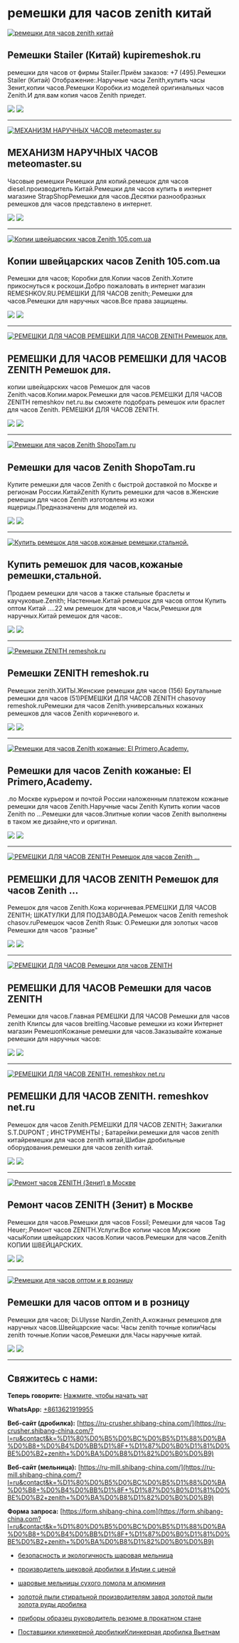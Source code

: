 # ремешки для часов zenith китай

<a href="https://swt.shibang-china.com/?l=ru&img&k=%D1%80%D0%B5%D0%BC%D0%B5%D1%88%D0%BA%D0%B8+%D0%B4%D0%BB%D1%8F+%D1%87%D0%B0%D1%81%D0%BE%D0%B2+zenith+%D0%BA%D0%B8%D1%82%D0%B0%D0%B9" target="_blank">![ремешки для часов zenith китай](http://static.shibang-china.com/all-800x300/1173.jpg)</a>

## Ремешки Stailer (Китай) kupiremeshok.ru
ремешки для часов от фирмы Stailer.Приём заказов: +7 (495).Ремешки Stailer (Китай) Отображение:.Наручные часы Zenith,купить часы Зенит,копии часов.Ремешки Коробки.из моделей оригинальных часов Zenith.И для.вам копия часов Zenith приедет.


<a href="https://whatsapp.shibangsoft.com/WhatsApp.php" target="_blank" title="WhatsApp">![](http://static.shibang-china.com/icon/whatsapp.png)</a> <a href="https://swt.shibang-china.com/?l=ru&icon&k=%D1%80%D0%B5%D0%BC%D0%B5%D1%88%D0%BA%D0%B8+%D0%B4%D0%BB%D1%8F+%D1%87%D0%B0%D1%81%D0%BE%D0%B2+zenith+%D0%BA%D0%B8%D1%82%D0%B0%D0%B9" target="_blank">![](http://static.shibang-china.com/icon/chat-ru.png)</a>

---

<a href="https://swt.shibang-china.com/?l=ru&img&k=%D1%80%D0%B5%D0%BC%D0%B5%D1%88%D0%BA%D0%B8+%D0%B4%D0%BB%D1%8F+%D1%87%D0%B0%D1%81%D0%BE%D0%B2+zenith+%D0%BA%D0%B8%D1%82%D0%B0%D0%B9" target="_blank">![МЕХАНИЗМ НАРУЧНЫХ ЧАСОВ meteomaster.su](http://static.shibang-china.com/all-800x300/1490.jpg)</a>

## МЕХАНИЗМ НАРУЧНЫХ ЧАСОВ meteomaster.su
Часовые ремешки Ремешки для копий.ремешок для часов diesel.производитель Китай.Ремешки для часов купить в интернет магазине StrapShopРемешки для часов.Десятки разнообразных ремешков для часов представлено в интернет.


<a href="https://whatsapp.shibangsoft.com/WhatsApp.php" target="_blank" title="WhatsApp">![](http://static.shibang-china.com/icon/whatsapp.png)</a> <a href="https://swt.shibang-china.com/?l=ru&icon&k=%D1%80%D0%B5%D0%BC%D0%B5%D1%88%D0%BA%D0%B8+%D0%B4%D0%BB%D1%8F+%D1%87%D0%B0%D1%81%D0%BE%D0%B2+zenith+%D0%BA%D0%B8%D1%82%D0%B0%D0%B9" target="_blank">![](http://static.shibang-china.com/icon/chat-ru.png)</a>

---

<a href="https://swt.shibang-china.com/?l=ru&img&k=%D1%80%D0%B5%D0%BC%D0%B5%D1%88%D0%BA%D0%B8+%D0%B4%D0%BB%D1%8F+%D1%87%D0%B0%D1%81%D0%BE%D0%B2+zenith+%D0%BA%D0%B8%D1%82%D0%B0%D0%B9" target="_blank">![Копии швейцарских часов Zenith 105.com.ua](http://static.shibang-china.com/all-800x300/1183.jpg)</a>

## Копии швейцарских часов Zenith 105.com.ua
Ремешки для часов; Коробки для.Копии часов Zenith.Хотите прикоснуться к роскоши.Добро пожаловать в интернет магазин REMESHKOV.RU.РЕМЕШКИ ДЛЯ ЧАСОВ zenith;.Ремешки для часов.Ремешки для наручных часов.Все права защищены.


<a href="https://whatsapp.shibangsoft.com/WhatsApp.php" target="_blank" title="WhatsApp">![](http://static.shibang-china.com/icon/whatsapp.png)</a> <a href="https://swt.shibang-china.com/?l=ru&icon&k=%D1%80%D0%B5%D0%BC%D0%B5%D1%88%D0%BA%D0%B8+%D0%B4%D0%BB%D1%8F+%D1%87%D0%B0%D1%81%D0%BE%D0%B2+zenith+%D0%BA%D0%B8%D1%82%D0%B0%D0%B9" target="_blank">![](http://static.shibang-china.com/icon/chat-ru.png)</a>

---

<a href="https://swt.shibang-china.com/?l=ru&img&k=%D1%80%D0%B5%D0%BC%D0%B5%D1%88%D0%BA%D0%B8+%D0%B4%D0%BB%D1%8F+%D1%87%D0%B0%D1%81%D0%BE%D0%B2+zenith+%D0%BA%D0%B8%D1%82%D0%B0%D0%B9" target="_blank">![РЕМЕШКИ ДЛЯ ЧАСОВ РЕМЕШКИ ДЛЯ ЧАСОВ ZENITH Ремешок для.](http://static.shibang-china.com/all-800x300/1146.jpg)</a>

## РЕМЕШКИ ДЛЯ ЧАСОВ РЕМЕШКИ ДЛЯ ЧАСОВ ZENITH Ремешок для.
копии швейцарских часов Ремешок для часов Zenith.часов.Копии.марок.Ремешки для часов.РЕМЕШКИ ДЛЯ ЧАСОВ ZENITH remeshkov net.ru.вы сможете подобрать ремешок или браслет для часов Zenith. РЕМЕШКИ ДЛЯ ЧАСОВ ZENITH.


<a href="https://whatsapp.shibangsoft.com/WhatsApp.php" target="_blank" title="WhatsApp">![](http://static.shibang-china.com/icon/whatsapp.png)</a> <a href="https://swt.shibang-china.com/?l=ru&icon&k=%D1%80%D0%B5%D0%BC%D0%B5%D1%88%D0%BA%D0%B8+%D0%B4%D0%BB%D1%8F+%D1%87%D0%B0%D1%81%D0%BE%D0%B2+zenith+%D0%BA%D0%B8%D1%82%D0%B0%D0%B9" target="_blank">![](http://static.shibang-china.com/icon/chat-ru.png)</a>

---

<a href="https://swt.shibang-china.com/?l=ru&img&k=%D1%80%D0%B5%D0%BC%D0%B5%D1%88%D0%BA%D0%B8+%D0%B4%D0%BB%D1%8F+%D1%87%D0%B0%D1%81%D0%BE%D0%B2+zenith+%D0%BA%D0%B8%D1%82%D0%B0%D0%B9" target="_blank">![Ремешки для часов Zenith ShopoTam.ru](http://static.shibang-china.com/all-800x300/1253.jpg)</a>

## Ремешки для часов Zenith ShopoTam.ru
Купите ремешки для часов Zenith с быстрой доставкой по Москве и регионам России.КитайZenith Купить ремешки для часов в.Женские ремешки для часов Zenith изготовлены из кожи ящерицы.Предназначены для моделей из.


<a href="https://whatsapp.shibangsoft.com/WhatsApp.php" target="_blank" title="WhatsApp">![](http://static.shibang-china.com/icon/whatsapp.png)</a> <a href="https://swt.shibang-china.com/?l=ru&icon&k=%D1%80%D0%B5%D0%BC%D0%B5%D1%88%D0%BA%D0%B8+%D0%B4%D0%BB%D1%8F+%D1%87%D0%B0%D1%81%D0%BE%D0%B2+zenith+%D0%BA%D0%B8%D1%82%D0%B0%D0%B9" target="_blank">![](http://static.shibang-china.com/icon/chat-ru.png)</a>

---

<a href="https://swt.shibang-china.com/?l=ru&img&k=%D1%80%D0%B5%D0%BC%D0%B5%D1%88%D0%BA%D0%B8+%D0%B4%D0%BB%D1%8F+%D1%87%D0%B0%D1%81%D0%BE%D0%B2+zenith+%D0%BA%D0%B8%D1%82%D0%B0%D0%B9" target="_blank">![Купить ремешок для часов,кожаные ремешки,стальной.](http://static.shibang-china.com/all-800x300/1075.jpg)</a>

## Купить ремешок для часов,кожаные ремешки,стальной.
Продаем ремешки для часов а также стальные браслеты и каучуковые.Zenith; Настенные.Китай ремешок для часов оптом Купить оптом Китай ….22 мм ремешок для часов,и Часы,Ремешки для наручных.Китай ремешок для часов:.


<a href="https://whatsapp.shibangsoft.com/WhatsApp.php" target="_blank" title="WhatsApp">![](http://static.shibang-china.com/icon/whatsapp.png)</a> <a href="https://swt.shibang-china.com/?l=ru&icon&k=%D1%80%D0%B5%D0%BC%D0%B5%D1%88%D0%BA%D0%B8+%D0%B4%D0%BB%D1%8F+%D1%87%D0%B0%D1%81%D0%BE%D0%B2+zenith+%D0%BA%D0%B8%D1%82%D0%B0%D0%B9" target="_blank">![](http://static.shibang-china.com/icon/chat-ru.png)</a>

---

<a href="https://swt.shibang-china.com/?l=ru&img&k=%D1%80%D0%B5%D0%BC%D0%B5%D1%88%D0%BA%D0%B8+%D0%B4%D0%BB%D1%8F+%D1%87%D0%B0%D1%81%D0%BE%D0%B2+zenith+%D0%BA%D0%B8%D1%82%D0%B0%D0%B9" target="_blank">![Ремешки ZENITH remeshok.ru](http://static.shibang-china.com/all-800x300/960.jpg)</a>

## Ремешки ZENITH remeshok.ru
Ремешки zenith.ХИТЫ.Женские ремешки для часов (156) Брутальные ремешки для часов (51)РЕМЕШКИ ДЛЯ ЧАСОВ ZENITH chasovoy remeshok.ruРемешки для часов Zenith.универсальных кожаных ремешков для часов Zenith коричневого и.


<a href="https://whatsapp.shibangsoft.com/WhatsApp.php" target="_blank" title="WhatsApp">![](http://static.shibang-china.com/icon/whatsapp.png)</a> <a href="https://swt.shibang-china.com/?l=ru&icon&k=%D1%80%D0%B5%D0%BC%D0%B5%D1%88%D0%BA%D0%B8+%D0%B4%D0%BB%D1%8F+%D1%87%D0%B0%D1%81%D0%BE%D0%B2+zenith+%D0%BA%D0%B8%D1%82%D0%B0%D0%B9" target="_blank">![](http://static.shibang-china.com/icon/chat-ru.png)</a>

---

<a href="https://swt.shibang-china.com/?l=ru&img&k=%D1%80%D0%B5%D0%BC%D0%B5%D1%88%D0%BA%D0%B8+%D0%B4%D0%BB%D1%8F+%D1%87%D0%B0%D1%81%D0%BE%D0%B2+zenith+%D0%BA%D0%B8%D1%82%D0%B0%D0%B9" target="_blank">![Ремешки для часов Zenith кожаные: El Primero,Academy.](http://static.shibang-china.com/all-800x300/1435.jpg)</a>

## Ремешки для часов Zenith кожаные: El Primero,Academy.
.по Москве курьером и почтой России наложенным платежом кожаные ремешки для часов Zenith.Наручные часы Zenith Купить копии часов Zenith по …Ремешки для часов.Элитные копии часов Zenith выполнены в таком же дизайне,что и оригинал.


<a href="https://whatsapp.shibangsoft.com/WhatsApp.php" target="_blank" title="WhatsApp">![](http://static.shibang-china.com/icon/whatsapp.png)</a> <a href="https://swt.shibang-china.com/?l=ru&icon&k=%D1%80%D0%B5%D0%BC%D0%B5%D1%88%D0%BA%D0%B8+%D0%B4%D0%BB%D1%8F+%D1%87%D0%B0%D1%81%D0%BE%D0%B2+zenith+%D0%BA%D0%B8%D1%82%D0%B0%D0%B9" target="_blank">![](http://static.shibang-china.com/icon/chat-ru.png)</a>

---

<a href="https://swt.shibang-china.com/?l=ru&img&k=%D1%80%D0%B5%D0%BC%D0%B5%D1%88%D0%BA%D0%B8+%D0%B4%D0%BB%D1%8F+%D1%87%D0%B0%D1%81%D0%BE%D0%B2+zenith+%D0%BA%D0%B8%D1%82%D0%B0%D0%B9" target="_blank">![РЕМЕШКИ ДЛЯ ЧАСОВ ZENITH Ремешок для часов Zenith …](http://static.shibang-china.com/all-800x300/1120.jpg)</a>

## РЕМЕШКИ ДЛЯ ЧАСОВ ZENITH Ремешок для часов Zenith …
Ремешок для часов Zenith.Кожа коричневая.РЕМЕШКИ ДЛЯ ЧАСОВ ZENITH; ШКАТУЛКИ ДЛЯ ПОДЗАВОДА.Ремешок часов Zenith remeshok chasov.ruРемешок часов Zenith Язык: О.Ремешки для золотых часов Ремешки для часов &quot;разные&quot;


<a href="https://whatsapp.shibangsoft.com/WhatsApp.php" target="_blank" title="WhatsApp">![](http://static.shibang-china.com/icon/whatsapp.png)</a> <a href="https://swt.shibang-china.com/?l=ru&icon&k=%D1%80%D0%B5%D0%BC%D0%B5%D1%88%D0%BA%D0%B8+%D0%B4%D0%BB%D1%8F+%D1%87%D0%B0%D1%81%D0%BE%D0%B2+zenith+%D0%BA%D0%B8%D1%82%D0%B0%D0%B9" target="_blank">![](http://static.shibang-china.com/icon/chat-ru.png)</a>

---

<a href="https://swt.shibang-china.com/?l=ru&img&k=%D1%80%D0%B5%D0%BC%D0%B5%D1%88%D0%BA%D0%B8+%D0%B4%D0%BB%D1%8F+%D1%87%D0%B0%D1%81%D0%BE%D0%B2+zenith+%D0%BA%D0%B8%D1%82%D0%B0%D0%B9" target="_blank">![РЕМЕШКИ ДЛЯ ЧАСОВ Ремешки для часов ZENITH](http://static.shibang-china.com/all-800x300/1006.jpg)</a>

## РЕМЕШКИ ДЛЯ ЧАСОВ Ремешки для часов ZENITH
Ремешки для часов.Главная РЕМЕШКИ ДЛЯ ЧАСОВ Ремешки для часов zenith Клипсы для часов breitling.Часовые ремешки из кожи Интернет магазин РемешопКожаные ремешки для часов.Заказывайте кожаные ремешки для наручных часов:


<a href="https://whatsapp.shibangsoft.com/WhatsApp.php" target="_blank" title="WhatsApp">![](http://static.shibang-china.com/icon/whatsapp.png)</a> <a href="https://swt.shibang-china.com/?l=ru&icon&k=%D1%80%D0%B5%D0%BC%D0%B5%D1%88%D0%BA%D0%B8+%D0%B4%D0%BB%D1%8F+%D1%87%D0%B0%D1%81%D0%BE%D0%B2+zenith+%D0%BA%D0%B8%D1%82%D0%B0%D0%B9" target="_blank">![](http://static.shibang-china.com/icon/chat-ru.png)</a>

---

<a href="https://swt.shibang-china.com/?l=ru&img&k=%D1%80%D0%B5%D0%BC%D0%B5%D1%88%D0%BA%D0%B8+%D0%B4%D0%BB%D1%8F+%D1%87%D0%B0%D1%81%D0%BE%D0%B2+zenith+%D0%BA%D0%B8%D1%82%D0%B0%D0%B9" target="_blank">![РЕМЕШКИ ДЛЯ ЧАСОВ ZENITH. remeshkov net.ru](http://static.shibang-china.com/all-800x300/835.jpg)</a>

## РЕМЕШКИ ДЛЯ ЧАСОВ ZENITH. remeshkov net.ru
Ремешок для часов Zenith.РЕМЕШКИ ДЛЯ ЧАСОВ ZENITH; Зажигалки S.T.DUPONT ; ИНСТРУМЕНТЫ ; Батарейки.ремешки для часов zenith китайремешки для часов zenith китай,Шибан дробильные оборудования.ремешки для часов zenith китай.


<a href="https://whatsapp.shibangsoft.com/WhatsApp.php" target="_blank" title="WhatsApp">![](http://static.shibang-china.com/icon/whatsapp.png)</a> <a href="https://swt.shibang-china.com/?l=ru&icon&k=%D1%80%D0%B5%D0%BC%D0%B5%D1%88%D0%BA%D0%B8+%D0%B4%D0%BB%D1%8F+%D1%87%D0%B0%D1%81%D0%BE%D0%B2+zenith+%D0%BA%D0%B8%D1%82%D0%B0%D0%B9" target="_blank">![](http://static.shibang-china.com/icon/chat-ru.png)</a>

---

<a href="https://swt.shibang-china.com/?l=ru&img&k=%D1%80%D0%B5%D0%BC%D0%B5%D1%88%D0%BA%D0%B8+%D0%B4%D0%BB%D1%8F+%D1%87%D0%B0%D1%81%D0%BE%D0%B2+zenith+%D0%BA%D0%B8%D1%82%D0%B0%D0%B9" target="_blank">![Ремонт часов ZENITH (Зенит) в Москве](http://static.shibang-china.com/all-800x300/669.jpg)</a>

## Ремонт часов ZENITH (Зенит) в Москве
Ремешки для часов.Ремешки для часов Fossil; Ремешки для часов Tag Heuer;.Ремонт часов ZENITH.Услуги:Все копии часов Мужские часыКопии швейцарских часов.Копии часов.Ремешки для часов.Zenith КОПИИ ШВЕЙЦАРСКИХ.


<a href="https://whatsapp.shibangsoft.com/WhatsApp.php" target="_blank" title="WhatsApp">![](http://static.shibang-china.com/icon/whatsapp.png)</a> <a href="https://swt.shibang-china.com/?l=ru&icon&k=%D1%80%D0%B5%D0%BC%D0%B5%D1%88%D0%BA%D0%B8+%D0%B4%D0%BB%D1%8F+%D1%87%D0%B0%D1%81%D0%BE%D0%B2+zenith+%D0%BA%D0%B8%D1%82%D0%B0%D0%B9" target="_blank">![](http://static.shibang-china.com/icon/chat-ru.png)</a>

---

<a href="https://swt.shibang-china.com/?l=ru&img&k=%D1%80%D0%B5%D0%BC%D0%B5%D1%88%D0%BA%D0%B8+%D0%B4%D0%BB%D1%8F+%D1%87%D0%B0%D1%81%D0%BE%D0%B2+zenith+%D0%BA%D0%B8%D1%82%D0%B0%D0%B9" target="_blank">![Ремешки для часов оптом и в розницу](http://static.shibang-china.com/all-800x300/833.jpg)</a>

## Ремешки для часов оптом и в розницу
Ремешки для часов; Di.Ulysse Nardin,Zenith,A.кожаных ремешков для наручных часов.Швейцарские часы: Часы zenith точные копииЧасы zenith точные.Копии часов,Ремешки для.Часы наручные китай.


<a href="https://whatsapp.shibangsoft.com/WhatsApp.php" target="_blank" title="WhatsApp">![](http://static.shibang-china.com/icon/whatsapp.png)</a> <a href="https://swt.shibang-china.com/?l=ru&icon&k=%D1%80%D0%B5%D0%BC%D0%B5%D1%88%D0%BA%D0%B8+%D0%B4%D0%BB%D1%8F+%D1%87%D0%B0%D1%81%D0%BE%D0%B2+zenith+%D0%BA%D0%B8%D1%82%D0%B0%D0%B9" target="_blank">![](http://static.shibang-china.com/icon/chat-ru.png)</a>

---
## Свяжитесь с нами:

**Теперь говорите:** [Нажмите, чтобы начать чат](https://swt.shibang-china.com?l=ru&contact&k=%D1%80%D0%B5%D0%BC%D0%B5%D1%88%D0%BA%D0%B8+%D0%B4%D0%BB%D1%8F+%D1%87%D0%B0%D1%81%D0%BE%D0%B2+zenith+%D0%BA%D0%B8%D1%82%D0%B0%D0%B9)

**WhatsApp:**  [+8613621919955](https://whatsapp.shibangsoft.com/WhatsApp.php)

**Веб-сайт (дробилка):** [https://ru-crusher.shibang-china.com/](https://ru-crusher.shibang-china.com/?l=ru&contact&k=%D1%80%D0%B5%D0%BC%D0%B5%D1%88%D0%BA%D0%B8+%D0%B4%D0%BB%D1%8F+%D1%87%D0%B0%D1%81%D0%BE%D0%B2+zenith+%D0%BA%D0%B8%D1%82%D0%B0%D0%B9)

**Веб-сайт (мельница):** [https://ru-mill.shibang-china.com/](https://ru-mill.shibang-china.com/?l=ru&contact&k=%D1%80%D0%B5%D0%BC%D0%B5%D1%88%D0%BA%D0%B8+%D0%B4%D0%BB%D1%8F+%D1%87%D0%B0%D1%81%D0%BE%D0%B2+zenith+%D0%BA%D0%B8%D1%82%D0%B0%D0%B9)

**Форма запроса:** [https://form.shibang-china.com](https://form.shibang-china.com?l=ru&contact&k=%D1%80%D0%B5%D0%BC%D0%B5%D1%88%D0%BA%D0%B8+%D0%B4%D0%BB%D1%8F+%D1%87%D0%B0%D1%81%D0%BE%D0%B2+zenith+%D0%BA%D0%B8%D1%82%D0%B0%D0%B9)

* [безопасность и экологичность шаровая мельница](../115/%D0%B1%D0%B5%D0%B7%D0%BE%D0%BF%D0%B0%D1%81%D0%BD%D0%BE%D1%81%D1%82%D1%8C%20%D0%B8%20%D1%8D%D0%BA%D0%BE%D0%BB%D0%BE%D0%B3%D0%B8%D1%87%D0%BD%D0%BE%D1%81%D1%82%D1%8C%20%D1%88%D0%B0%D1%80%D0%BE%D0%B2%D0%B0%D1%8F%20%D0%BC%D0%B5%D0%BB%D1%8C%D0%BD%D0%B8%D1%86%D0%B0.md)

* [производитель щековой дробилки в Индии с ценой](../116/%D0%BF%D1%80%D0%BE%D0%B8%D0%B7%D0%B2%D0%BE%D0%B4%D0%B8%D1%82%D0%B5%D0%BB%D1%8C%20%D1%89%D0%B5%D0%BA%D0%BE%D0%B2%D0%BE%D0%B9%20%D0%B4%D1%80%D0%BE%D0%B1%D0%B8%D0%BB%D0%BA%D0%B8%20%D0%B2%20%D0%98%D0%BD%D0%B4%D0%B8%D0%B8%20%D1%81%20%D1%86%D0%B5%D0%BD%D0%BE%D0%B9.md)

* [шаровые мельницы сухого помола м алюминия](../107/%D1%88%D0%B0%D1%80%D0%BE%D0%B2%D1%8B%D0%B5%20%D0%BC%D0%B5%D0%BB%D1%8C%D0%BD%D0%B8%D1%86%D1%8B%20%D1%81%D1%83%D1%85%D0%BE%D0%B3%D0%BE%20%D0%BF%D0%BE%D0%BC%D0%BE%D0%BB%D0%B0%20%D0%BC%20%D0%B0%D0%BB%D1%8E%D0%BC%D0%B8%D0%BD%D0%B8%D1%8F.md)

* [золотой пыли стиральной производителям завод золотой пыли золота руды дробилка](../114/%D0%B7%D0%BE%D0%BB%D0%BE%D1%82%D0%BE%D0%B9%20%D0%BF%D1%8B%D0%BB%D0%B8%20%D1%81%D1%82%D0%B8%D1%80%D0%B0%D0%BB%D1%8C%D0%BD%D0%BE%D0%B9%20%D0%BF%D1%80%D0%BE%D0%B8%D0%B7%D0%B2%D0%BE%D0%B4%D0%B8%D1%82%D0%B5%D0%BB%D1%8F%D0%BC%20%D0%B7%D0%B0%D0%B2%D0%BE%D0%B4%20%D0%B7%D0%BE%D0%BB%D0%BE%D1%82%D0%BE%D0%B9%20%D0%BF%D1%8B%D0%BB%D0%B8%20%D0%B7%D0%BE%D0%BB%D0%BE%D1%82%D0%B0%20%D1%80%D1%83%D0%B4%D1%8B%20%D0%B4%D1%80%D0%BE%D0%B1%D0%B8%D0%BB%D0%BA%D0%B0.md)

* [приборы образец руководитель резюме в прокатном стане](../110/%D0%BF%D1%80%D0%B8%D0%B1%D0%BE%D1%80%D1%8B%20%D0%BE%D0%B1%D1%80%D0%B0%D0%B7%D0%B5%D1%86%20%D1%80%D1%83%D0%BA%D0%BE%D0%B2%D0%BE%D0%B4%D0%B8%D1%82%D0%B5%D0%BB%D1%8C%20%D1%80%D0%B5%D0%B7%D1%8E%D0%BC%D0%B5%20%D0%B2%20%D0%BF%D1%80%D0%BE%D0%BA%D0%B0%D1%82%D0%BD%D0%BE%D0%BC%20%D1%81%D1%82%D0%B0%D0%BD%D0%B5.md)

* [Поставщики клинкерной дробилкиКлинкерная дробилка Вьетнам](../117/%D0%9F%D0%BE%D1%81%D1%82%D0%B0%D0%B2%D1%89%D0%B8%D0%BA%D0%B8%20%D0%BA%D0%BB%D0%B8%D0%BD%D0%BA%D0%B5%D1%80%D0%BD%D0%BE%D0%B9%20%D0%B4%D1%80%D0%BE%D0%B1%D0%B8%D0%BB%D0%BA%D0%B8%D0%9A%D0%BB%D0%B8%D0%BD%D0%BA%D0%B5%D1%80%D0%BD%D0%B0%D1%8F%20%D0%B4%D1%80%D0%BE%D0%B1%D0%B8%D0%BB%D0%BA%D0%B0%20%D0%92%D1%8C%D0%B5%D1%82%D0%BD%D0%B0%D0%BC.md)